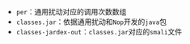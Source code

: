- `per`：通用扰动对应的调用次数数组
- `classes.jar`：依据通用扰动和`Nop`开发的`java`包
- `classes-jardex-out`：`classes.jar`对应的`smali`文件
